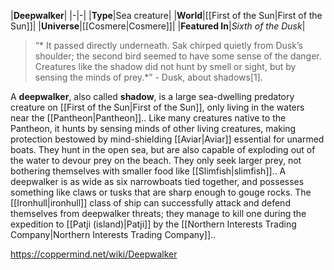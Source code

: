 |**Deepwalker**|
|-|-|
|**Type**|Sea creature|
|**World**|[[First of the Sun\|First of the Sun]]|
|**Universe**|[[Cosmere\|Cosmere]]|
|**Featured In**|*Sixth of the Dusk*|

>“* It passed directly underneath. Sak chirped quietly from Dusk’s shoulder; the second bird seemed to have some sense of the danger. Creatures like the shadow did not hunt by smell or sight, but by sensing the minds of prey.*”
\- Dusk, about shadows[1].


A **deepwalker**, also called **shadow**, is a large sea-dwelling predatory creature on [[First of the Sun\|First of the Sun]], only living in the waters near the [[Pantheon\|Pantheon]]..
Like many creatures native to the Pantheon, it hunts by sensing minds of other living creatures, making protection bestowed by mind-shielding [[Aviar\|Aviar]] essential for unarmed boats. They hunt in the open sea, but are also capable of exploding out of the water to devour prey on the beach. They only seek larger prey, not bothering themselves with smaller food like [[Slimfish\|slimfish]]..
A deepwalker is as wide as six narrowboats tied together, and possesses something like claws or tusks that are sharp enough to gouge rocks.
The [[Ironhull\|ironhull]] class of ship can successfully attack and defend themselves from deepwalker threats; they manage to kill one during the expedition to [[Patji (island)\|Patji]] by the [[Northern Interests Trading Company\|Northern Interests Trading Company]]..



https://coppermind.net/wiki/Deepwalker